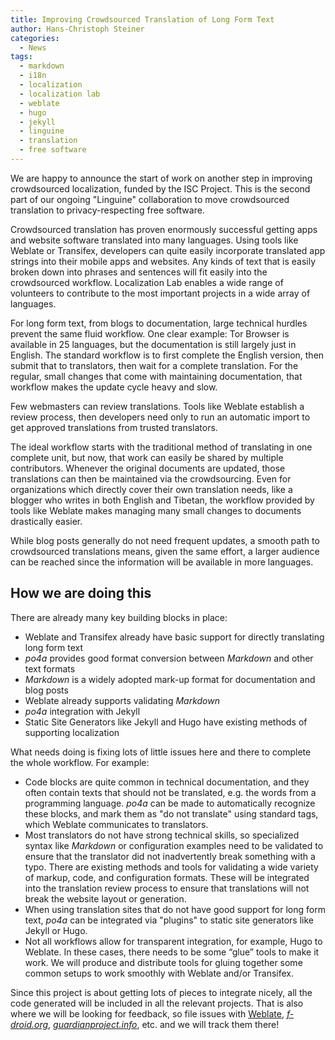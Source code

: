 ```yaml
---
title: Improving Crowdsourced Translation of Long Form Text
author: Hans-Christoph Steiner
categories:
  - News
tags:
  - markdown
  - i18n
  - localization
  - localization lab
  - weblate
  - hugo
  - jekyll
  - linguine
  - translation
  - free software
---
```


We are happy to announce the start of work on another step in
improving crowdsourced localization, funded by the ISC Project.  This
is the second part of our ongoing "Linguine" collaboration to move
crowdsourced translation to privacy-respecting free software.

Crowdsourced translation has proven enormously successful getting apps
and website software translated into many languages.  Using tools like
Weblate or Transifex, developers can quite easily incorporate
translated app strings into their mobile apps and websites.  Any kinds
of text that is easily broken down into phrases and sentences will fit
easily into the crowdsourced workflow.  Localization Lab enables a
wide range of volunteers to contribute to the most important projects
in a wide array of languages.

For long form text, from blogs to documentation, large technical
hurdles prevent the same fluid workflow.  One clear example: Tor
Browser is available in 25 languages, but the documentation is still
largely just in English.  The standard workflow is to first complete
the English version, then submit that to translators, then wait for a
complete translation.  For the regular, small changes that come with
maintaining documentation, that workflow makes the update cycle heavy
and slow.

Few webmasters can review translations. Tools like Weblate establish a
review process, then developers need only to run an automatic import
to get approved translations from trusted translators.

The ideal workflow starts with the traditional method of translating
in one complete unit, but now, that work can easily be shared by
multiple contributors.  Whenever the original documents are updated,
those translations can then be maintained via the crowdsourcing.  Even
for organizations which directly cover their own translation needs,
like a blogger who writes in both English and Tibetan, the workflow
provided by tools like Weblate makes managing many small changes to
documents drastically easier.

While blog posts generally do not need frequent updates, a smooth path
to crowdsourced translations means, given the same effort, a larger
audience can be reached since the information will be available in
more languages.

## How we are doing this

There are already many key building blocks in place:

* Weblate and Transifex already have basic support for directly translating long form text
* _po4a_ provides good format conversion between _Markdown_ and other text formats
* _Markdown_ is a widely adopted mark-up format for documentation and blog posts
* Weblate already supports validating _Markdown_
* _po4a_ integration with Jekyll
* Static Site Generators like Jekyll and Hugo have existing methods of supporting localization

What needs doing is fixing lots of little issues here and there to
complete the whole workflow.  For example:

* Code blocks are quite common in technical documentation, and they often contain texts that should not be translated, e.g. the words from a programming language.  _po4a_ can be made to automatically recognize these blocks, and mark them as "do not translate" using standard tags, which Weblate communicates to translators.
* Most translators do not have strong technical skills, so specialized syntax like _Markdown_ or configuration examples need to be validated to ensure that the translator did not inadvertently break something with a typo.  There are existing methods and tools for validating a wide variety of markup, code, and configuration formats.  These will be integrated into the translation review process to ensure that translations will not break the website layout or generation.
* When using translation sites that do not have good support for long form text, _po4a_ can be integrated via "plugins" to static site generators like Jekyll or Hugo.
* Not all workflows allow for transparent integration, for example, Hugo to Weblate.  In these cases, there needs to be some “glue” tools to make it work.  We will produce and distribute tools for gluing together some common setups to work smoothly with Weblate and/or Transifex.

Since this project is about getting lots of pieces to integrate nicely, all the code generated will be included in all the relevant projects.  That is also where we will be looking for feedback, so file issues with [Weblate](https://github.com/WeblateOrg/weblate/issues/), [_f-droid.org_](https://gitlab.com/fdroid/fdroid-website/issues), [_guardianproject.info_](https://gitlab.com/guardianproject/info/issues), etc. and we will track them there!
